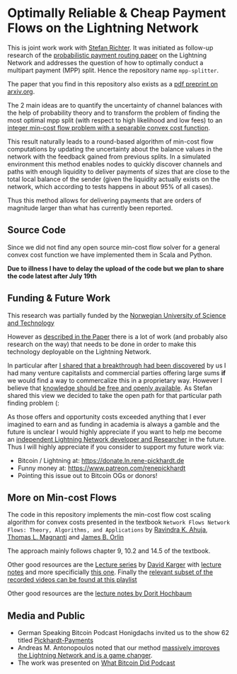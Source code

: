 # Optimally Reliable & Cheap Payment Flows on the Lightning Network

This is joint work work with [Stefan Richter](https://twitter.com/stefanwouldgo). It was initiated as follow-up research of the [probabilistic payment routing paper](https://arxiv.org/abs/2103.08576) on the Lightning Network and addresses the question of how to optimally conduct a multipart payment (MPP) split. Hence the repository name `mpp-splitter`. 

The paper that you find in this repository also exists as a [pdf preprint on arxiv.org](https://arxiv.org/abs/2107.05322).

The 2 main ideas are to quantify the uncertainty of channel balances with the help of probability theory and to transform the problem of finding the most optimal mpp split (with respect to high likelihood and low fees) to an [integer min-cost flow problem with a separable convex cost function](https://twitter.com/renepickhardt/status/1385144337907044352https://twitter.com/renepickhardt/status/1385144337907044352).

This result naturally leads to a round-based algorithm of min-cost flow computations by updating the uncertainty about the balance values in the network with the feedback gained from previous splits. In a simulated environment this method enables nodes to quickly discover channels and paths with enough liquidity to deliver payments of sizes that are close to the total local balance of the sender (given the liquidity actually exists on the network, which according to tests happens in about 95% of all cases).

Thus this method allows for delivering payments that are orders of magnitude larger than what has currently been reported.

## Source Code

Since we did not find any open source min-cost flow solver for a general convex cost function we have implemented them in Scala and Python.

**Due to illness I have to delay the upload of the code but we plan to share the code latest after July 19th** 

## Funding & Future Work

This research was partially funded by the [Norwegian University of Science and Technology](https://en.wikipedia.org/wiki/Norwegian_University_of_Science_and_Technology) 

However as [described in the Paper](https://arxiv.org/abs/2107.05322) there is a lot of work (and probably also research on the way) that needs to be done in order to make this technology deployable on the Lightning Network.  

In particular after [I shared that a breakthrough had been discovered](https://twitter.com/renepickhardt/status/1401514950984712198) by us I had many venture capitalists and commercial parties offering large sums **if** we would find a way to commercalize this in a proprietary way. However I believe that [knowledge should be free and openly available](https://archive.org/stream/GuerillaOpenAccessManifesto/Goamjuly2008_djvu.txt). As Stefan shared this view we decided to take the open path for that particular path finding problem (:

As those offers and opportunity costs exceeded anything that I ever imagined to earn and as funding in academia is always a gamble and the future is unclear I would highly appreciate if you want to help me become an [independent Lightning Network developer and Researcher](https://ln.rene-pickhardt.de) in the future. Thus I will highly appreciate if you consider to support my future work via: 

* Bitcoin / Lightning at: https://donate.ln.rene-pickhardt.de
* Funny money at: https://www.patreon.com/renepickhardt
* Pointing this issue out to Bitcoin OGs or donors!
 
## More on Min-cost Flows
The code in this repository implements the min-cost flow cost scaling algorithm for convex costs presented in the textbook `Network Flows Network Flows: Theory, Algorithms, and Applications` by [Ravindra K. Ahuja](https://en.wikipedia.org/wiki/Ravindra_K._Ahuja), [Thomas L. Magnanti](https://en.wikipedia.org/wiki/Thomas_L._Magnanti) and [James B. Orlin](https://mitmgmtfaculty.mit.edu/jorlin/)

The approach mainly follows chapter 9, 10.2 and 14.5 of the textbook.

Other good resources are the [Lecture series](http://courses.csail.mit.edu/6.854/20/) by [David Karger](http://people.csail.mit.edu/karger/) with [lecture notes](http://courses.csail.mit.edu/6.854/current/Notes/) and more specificially [this one](http://courses.csail.mit.edu/6.854/current/Notes/n09-mincostflow.html). Finally the [relevant subset of the recorded videos can be found at this playlist](https://www.youtube.com/playlist?list=PLaRKlIqjjguDXlnJWG2T7U52iHZl8Edrcv)

Other good resources are the [lecture notes by Dorit Hochbaum](https://hochbaum.ieor.berkeley.edu/)

## Media and Public

* German Speaking Bitcoin Podcast Honigdachs invited us to the show 62 titled [Pickhardt-Payments](https://coinspondent.de/2021/07/11/honigdachs-62-pickhardt-payments/)
* Andreas M. Antonopoulos noted that our method [massively improves the Lightning Network and is a game changer](https://twitter.com/aantonop/status/1403823353366994946).
* The work was presented on [What Bitcoin Did Podcast](https://www.whatbitcoindid.com/podcast/mastering-lightning)
